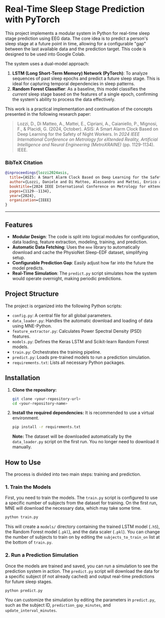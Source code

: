 # Real-Time Sleep Stage Prediction with PyTorch

This project implements a modular system in Python for real-time sleep stage prediction using EEG data. The core idea is to predict a person's sleep stage at a future point in time, allowing for a configurable "gap" between the last available data and the prediction target. This code is designed to be used into Google Colab.

The system uses a dual-model approach:
1.  **LSTM (Long Short-Term Memory) Network (PyTorch)**: To analyze sequences of past sleep epochs and predict a future sleep stage. This is ideal for capturing temporal dependencies in sleep patterns.
2.  **Random Forest Classifier**: As a baseline, this model classifies the *current* sleep stage based on the features of a single epoch, confirming the system's ability to process the data effectively.

This work is a practical implementation and continuation of the concepts presented in the following research paper:
> Lozzi, D., Di Matteo, A., Mattei, E., Cipriani, A., Caianiello, P., Mignosi, F., & Placidi, G. (2024, October). ASIS: A Smart Alarm Clock Based on Deep Learning for the Safety of Night Workers. In *2024 IEEE International Conference on Metrology for eXtended Reality, Artificial Intelligence and Neural Engineering (MetroXRAINE)* (pp. 1129-1134). IEEE.

### BibTeX Citation
```bibtex
@inproceedings{lozzi2024asis,
  title={ASIS: A Smart Alarm Clock Based on Deep Learning for the Safety of Night Workers},
  author={Lozzi, Daniele and Di Matteo, Alessandro and Mattei, Enrico and Cipriani, Alessia and Caianiello, Pasquale and Mignosi, Filippo and Placidi, Giuseppe},
  booktitle={2024 IEEE International Conference on Metrology for eXtended Reality, Artificial Intelligence and Neural Engineering (MetroXRAINE)},
  pages={1129--1134},
  year={2024},
  organization={IEEE}
}
```

---

## Features

- **Modular Design**: The code is split into logical modules for configuration, data loading, feature extraction, modeling, training, and prediction.
- **Automatic Data Fetching**: Uses the `mne` library to automatically download and cache the PhysioNet Sleep-EDF dataset, simplifying setup.
- **Configurable Prediction Gap**: Easily adjust how far into the future the model predicts.
- **Real-Time Simulation**: The `predict.py` script simulates how the system would operate overnight, making periodic predictions.

## Project Structure

The project is organized into the following Python scripts:

-   `config.py`: A central file for all global parameters.
-   `data_loader.py`: Handles the automatic download and loading of data using MNE-Python. 
-   `feature_extractor.py`: Calculates Power Spectral Density (PSD) features.
-   `models.py`: Defines the Keras LSTM and Scikit-learn Random Forest models.
-   `train.py`: Orchestrates the training pipeline.
-   `predict.py`: Loads pre-trained models to run a prediction simulation.
-   `requirements.txt`: Lists all necessary Python packages.

## Installation

1.  **Clone the repository:**
    ```bash
    git clone <your-repository-url>
    cd <your-repository-name>
    ```

2.  **Install the required dependencies:**
    It is recommended to use a virtual environment.
    ```bash
    pip install -r requirements.txt
    ```
    **Note:** The dataset will be downloaded automatically by the `data_loader.py` script on the first run. You no longer need to download it manually.

## How to Use

The process is divided into two main steps: training and prediction.

### 1. Train the Models

First, you need to train the models. The `train.py` script is configured to use a specific number of subjects from the dataset for training. On the first run, MNE will download the necessary data, which may take some time.

```bash
python train.py
```

This will create a `models/` directory containing the trained LSTM model (`.h5`), the Random Forest model (`.pkl`), and the data scaler (`.pkl`). You can change the number of subjects to train on by editing the `subjects_to_train_on` list at the bottom of `train.py`.

### 2. Run a Prediction Simulation

Once the models are trained and saved, you can run a simulation to see the prediction system in action. The `predict.py` script will download the data for a specific subject (if not already cached) and output real-time predictions for future sleep stages.

```bash
python predict.py
```

You can customize the simulation by editing the parameters in `predict.py`, such as the subject ID, `prediction_gap_minutes`, and `update_interval_minutes`.
